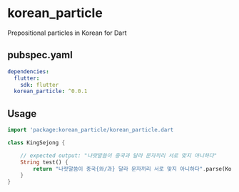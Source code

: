 # korean_particle

Prepositional particles in Korean for Dart

## pubspec.yaml
```yml
dependencies:
  flutter:
    sdk: flutter
  korean_particle: ^0.0.1
```

## Usage
```Dart
import 'package:korean_particle/korean_particle.dart

class KingSejong {

    // expected output: "나랏말씀이 중국과 달라 문자끼리 서로 맞지 아니하다"
    String test() {
        return "나랏말씀이 중국{와/과} 달라 문자끼리 서로 맞지 아니하다".parse(KoreanParticle.wagua, "중국");
    }
}
```
